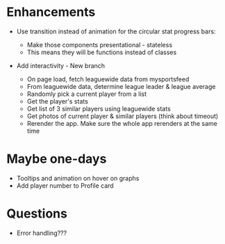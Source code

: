 # Enhancements
* Use transition instead of animation for the circular stat progress bars:
    * Make those components presentational - stateless
    * This means they will be functions instead of classes

* Add interactivity - New branch
    * On page load, fetch leaguewide data from mysportsfeed
    * From leaguewide data, determine league leader & league average
    * Randomly pick a current player from a list
    * Get the player's stats
    * Get list of 3 similar players using leaguewide stats
    * Get photos of current player & similar players (think about timeout)
    * Rerender the app. Make sure the whole app rerenders at the same time

# Maybe one-days
* Tooltips and animation on hover on graphs
* Add player number to Profile card

# Questions
* Error handling???
